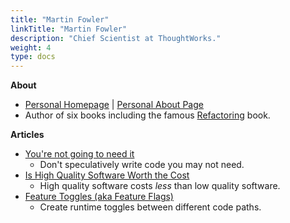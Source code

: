 ```yaml
---
title: "Martin Fowler"
linkTitle: "Martin Fowler"
description: "Chief Scientist at ThoughtWorks."
weight: 4
type: docs
---
```


**About**
* [Personal Homepage](https://martinfowler.com/) | [Personal About Page](https://martinfowler.com/aboutMe.html)
* Author of six books including the famous [Refactoring](https://www.amazon.com/gp/product/0134757599) book.

**Articles**
* [You're not going to need it](https://martinfowler.com/bliki/Yagni.html)
  * Don't speculatively write code you may not need.
* [Is High Quality Software Worth the Cost](https://martinfowler.com/articles/is-quality-worth-cost.html)
  * High quality software costs *less* than low quality software.
* [Feature Toggles (aka Feature Flags)](https://martinfowler.com/articles/feature-toggles.html)
  * Create runtime toggles between different code paths.
